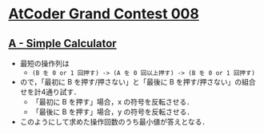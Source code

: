 # [AtCoder Grand Contest 008](https://atcoder.jp/contests/agc008/tasks)

## [A - Simple Calculator](https://atcoder.jp/contests/agc008/tasks/agc008_a)
- 最短の操作列は
    - `(B を 0 or 1 回押す) -> (A を 0 回以上押す) -> (B を 0 or 1 回押す)`
- ので，「最初に B を押す/押さない」と「最後に B を押す/押さない」の組合せを計4通り試す．
    - 「最初に B を押す」場合，x の符号を反転させる．
    - 「最後に B を押す」場合，y の符号を反転させる．
- このようにして求めた操作回数のうち最小値が答えとなる．
